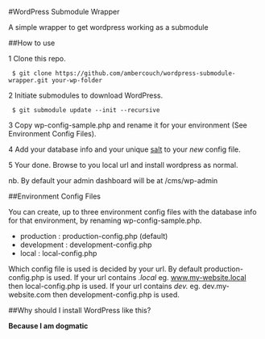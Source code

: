 #WordPress Submodule Wrapper

A simple wrapper to get wordpress working as a submodule

##How to use

1 Clone this repo.

     $ git clone https://github.com/ambercouch/wordpress-submodule-wrapper.git your-wp-folder 

2 Initiate submodules to download WordPress.

     $ git submodule update --init --recursive

3 Copy wp-config-sample.php and rename it for your environment (See Environment Config Files).

4 Add your database info and your unique [salt](https://api.wordpress.org/secret-key/1.1/salt/)
to your *new* config file.

5 Your done. Browse to you local url and install wordpress as normal. 

nb. By default your admin dashboard will be at /cms/wp-admin

##Environment Config Files

You can create, up to three environment config files with the database info for 
that environment, by renaming wp-config-sample.php. 

- production : production-config.php (default)
- development : development-config.php
- local : local-config.php

Which config file is used is decided by your url. By default production-config.php 
is used. If your url contains *.local* eg. www.my-website.local then local-config.php
is used. If your url contains *dev.* eg. dev.my-website.com then development-config.php 
is used.

##Why should I install WordPress like this?

**Because I am dogmatic**